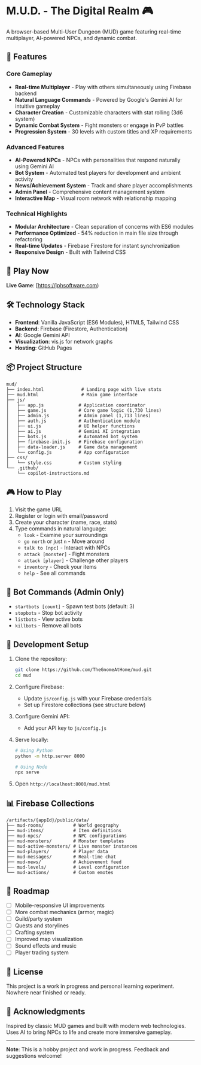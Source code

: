 # M.U.D. - The Digital Realm 🎮

A browser-based Multi-User Dungeon (MUD) game featuring real-time multiplayer, AI-powered NPCs, and dynamic combat.

## 🌟 Features

### Core Gameplay
- **Real-time Multiplayer** - Play with others simultaneously using Firebase backend
- **Natural Language Commands** - Powered by Google's Gemini AI for intuitive gameplay
- **Character Creation** - Customizable characters with stat rolling (3d6 system)
- **Dynamic Combat System** - Fight monsters or engage in PvP battles
- **Progression System** - 30 levels with custom titles and XP requirements

### Advanced Features
- **AI-Powered NPCs** - NPCs with personalities that respond naturally using Gemini AI
- **Bot System** - Automated test players for development and ambient activity
- **News/Achievement System** - Track and share player accomplishments
- **Admin Panel** - Comprehensive content management system
- **Interactive Map** - Visual room network with relationship mapping

### Technical Highlights
- **Modular Architecture** - Clean separation of concerns with ES6 modules
- **Performance Optimized** - 54% reduction in main file size through refactoring
- **Real-time Updates** - Firebase Firestore for instant synchronization
- **Responsive Design** - Built with Tailwind CSS

## 🚀 Play Now

**Live Game**: [https://jphsoftware.com)

## 🛠️ Technology Stack

- **Frontend**: Vanilla JavaScript (ES6 Modules), HTML5, Tailwind CSS
- **Backend**: Firebase (Firestore, Authentication)
- **AI**: Google Gemini API
- **Visualization**: vis.js for network graphs
- **Hosting**: GitHub Pages

## 📦 Project Structure

```
mud/
├── index.html              # Landing page with live stats
├── mud.html                # Main game interface
├── js/
│   ├── app.js             # Application coordinator
│   ├── game.js            # Core game logic (1,730 lines)
│   ├── admin.js           # Admin panel (1,713 lines)
│   ├── auth.js            # Authentication module
│   ├── ui.js              # UI helper functions
│   ├── ai.js              # Gemini AI integration
│   ├── bots.js            # Automated bot system
│   ├── firebase-init.js   # Firebase configuration
│   ├── data-loader.js     # Game data management
│   └── config.js          # App configuration
├── css/
│   └── style.css          # Custom styling
└── .github/
    └── copilot-instructions.md
```

## 🎮 How to Play

1. Visit the game URL
2. Register or login with email/password
3. Create your character (name, race, stats)
4. Type commands in natural language:
   - `look` - Examine your surroundings
   - `go north` or just `n` - Move around
   - `talk to [npc]` - Interact with NPCs
   - `attack [monster]` - Fight monsters
   - `attack [player]` - Challenge other players
   - `inventory` - Check your items
   - `help` - See all commands

## 🤖 Bot Commands (Admin Only)

- `startbots [count]` - Spawn test bots (default: 3)
- `stopbots` - Stop bot activity
- `listbots` - View active bots
- `killbots` - Remove all bots

## 🔧 Development Setup

1. Clone the repository:
   ```bash
   git clone https://github.com/TheGnomeAtHome/mud.git
   cd mud
   ```

2. Configure Firebase:
   - Update `js/config.js` with your Firebase credentials
   - Set up Firestore collections (see structure below)

3. Configure Gemini API:
   - Add your API key to `js/config.js`

4. Serve locally:
   ```bash
   # Using Python
   python -m http.server 8000
   
   # Using Node
   npx serve
   ```

5. Open `http://localhost:8000/mud.html`

## 📊 Firebase Collections

```
/artifacts/{appId}/public/data/
├── mud-rooms/           # World geography
├── mud-items/           # Item definitions
├── mud-npcs/            # NPC configurations
├── mud-monsters/        # Monster templates
├── mud-active-monsters/ # Live monster instances
├── mud-players/         # Player data
├── mud-messages/        # Real-time chat
├── mud-news/            # Achievement feed
├── mud-levels/          # Level configuration
└── mud-actions/         # Custom emotes
```

## 🎯 Roadmap

- [ ] Mobile-responsive UI improvements
- [ ] More combat mechanics (armor, magic)
- [ ] Guild/party system
- [ ] Quests and storylines
- [ ] Crafting system
- [ ] Improved map visualization
- [ ] Sound effects and music
- [ ] Player trading system

## 📝 License

This project is a work in progress and personal learning experiment. Nowhere near finished or ready. 

## 🙏 Acknowledgments

Inspired by classic MUD games and built with modern web technologies. Uses AI to bring NPCs to life and create more immersive gameplay.

---

**Note**: This is a hobby project and work in progress. Feedback and suggestions welcome!

